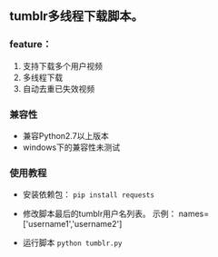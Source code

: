 ## tumblr多线程下载脚本。

### feature：
1. 支持下载多个用户视频
2. 多线程下载
3. 自动去重已失效视频

### 兼容性
 - 兼容Python2.7以上版本
 - windows下的兼容性未测试

### 使用教程
- 安装依赖包：
```pip install requests```

- 修改脚本最后的tumblr用户名列表。
示例：
names=['username1','username2']

- 运行脚本
```python tumblr.py```
